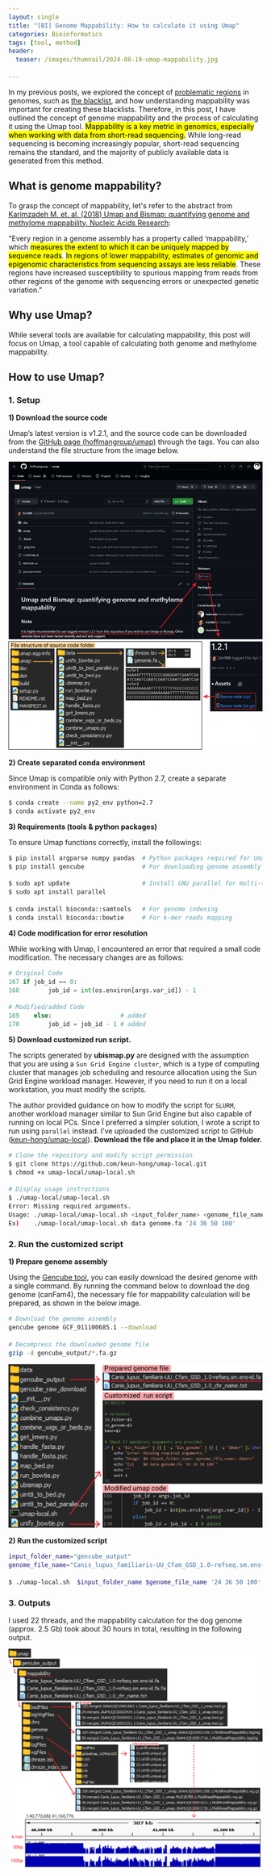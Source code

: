 ```yaml
---
layout: single
title: "[BI] Genome Mappability: How to calculate it using Umap"
categories: Bioinformatics
tags: [tool, method]
header:
  teaser: /images/thumnail/2024-08-19-umap-mappability.jpg

---
```


In my previous posts, we explored the concept of [problematic regions](https://keun-hong.github.io/bioinformatics/problematic-regions/) in genomes, such as [the blacklist](https://keun-hong.github.io/bioinformatics/encode-blacklist/), and how understanding mappability was important for creating these blacklists. Therefore, in this post, I have outlined the concept of genome mappability and the process of calculating it using the Umap tool. <mark>Mappability is a key metric in genomics, especially when working with data from short-read sequencing.</mark> While long-read sequencing is becoming increasingly popular, short-read sequencing remains the standard, and the majority of publicly available data is generated from this method.

## What is genome mappability?

To grasp the concept of mappability, let's refer to the abstract from [Karimzadeh M. et. al. (2018) Umap and Bismap: quantifying genome and methylome mappability. Nucleic Acids Research](https://academic.oup.com/nar/article/46/20/e120/5086676):

"Every region in a genome assembly has a property called ‘mappability,’ which <mark>measures the extent to which it can be uniquely mapped by sequence reads</mark>. <mark>In regions of lower mappability, estimates of genomic and epigenomic characteristics from sequencing assays are less reliable</mark>. These regions have increased susceptibility to spurious mapping from reads from other regions of the genome with sequencing errors or unexpected genetic variation.”

## **Why use Umap?**

While several tools are available for calculating mappability, this post will focus on Umap, a tool capable of calculating both genome and methylome mappability.

## How to use Umap?

### 1. Setup

**1) Download the source code**

Umap’s latest version is v1.2.1, and the source code can be downloaded from the [GitHub page (hoffmangroup/umap)](https://github.com/hoffmangroup/umap) through the tags. You can also understand the file structure from the image below. 

![2024-08-19-umap-mappability_1.jpg](../../images/2024-08-19-umap-mappability/e3b9138a2bf1285f5c56893e52b246259d3272ca.jpg)

**2) Create separated conda environment**

Since Umap is compatible only with Python 2.7, create a separate environment in Conda as follows:

```bash
$ conda create --name py2_env python=2.7
$ conda activate py2_env
```

**3) Requirements (tools & python packages)**

To ensure Umap functions correctly, install the followings:

```bash
$ pip install argparse numpy pandas  # Python packages required for Umap
$ pip install gencube                # For downloading genome assembly files

$ sudo apt update                    # Install GNU parallel for multi-threading
$ sudo apt install parallel

$ conda install bioconda::samtools   # For genome indexing
$ conda install bioconda::bowtie     # For k-mer reads mapping
```

**4) Code modification for error resolution**

While working with Umap, I encountered an error that required a small code modification. The necessary changes are as follows:

```python
# Original Code
167 if job_id == 0:
168        job_id = int(os.environ[args.var_id]) - 1

# Modified/added Code
169    else:                   # added
170        job_id = job_id - 1 # added
```

**5) Download customized run script.**

The scripts generated by **ubismap.py** are designed with the assumption that you are using a `Sun Grid Engine cluster`, which is a type of computing cluster that manages job scheduling and resource allocation using the Sun Grid Engine workload manager. However, if you need to run it on a local workstation, you must modify the scripts.

The author provided guidance on how to modify the script for `SLURM`, another workload manager similar to Sun Grid Engine but also capable of running on local PCs. Since I preferred a simpler solution, I wrote a script to run using `parallel` instead. I’ve uploaded the customized script to GitHub ([keun-hong/umap-local](https://github.com/keun-hong/umap-local)). **Download the file and place it in the Umap folder.**

```bash
# Clone the repository and modify script permission
$ git clone https://github.com/keun-hong/umap-local.git
$ chmod +x umap-local/umap-local.sh

# Display usage instructions
$ ./umap-local/umap-local.sh
Error: Missing required arguments.
Usage: ./umap-local/umap-local.sh <input_folder_name> <genome_file_name> <kmer>
Ex)    ./umap-local/umap-local.sh data genome.fa '24 36 50 100'
```

### 2. Run the customized script

**1) Prepare genome assembly**

Using the [Gencube tool](https://github.com/snu-cdrc/gencube), you can easily download the desired genome with a single command. By running the command below to download the dog genome (canFam4), the necessary file for mappability calculation will be prepared, as shown in the below image.

```bash
# Download the genome assembly
gencube genome GCF_011100685.1 --download

# Decompress the downloaded genome file
gzip -d gencube_output/*.fa.gz
```

![2024-08-19-umap-mappability_2.jpg](../../images/2024-08-19-umap-mappability/fe8046508cc7fe730dd9ca57096fd745a89bf693.jpg)

**2) Run the customized script**

```bash
input_folder_name="gencube_output"
genome_file_name="Canis_lupus_familiaris-UU_Cfam_GSD_1.0-refseq.sm.ens-id.fa"

$ ./umap-local.sh  $input_folder_name $genome_file_name '24 36 50 100'
```

### 3. Outputs

I used 22 threads, and the mappability calculation for the dog genome (approx. 2.5 Gb) took about 30 hours in total, resulting in the following output.

![2024-08-19-umap-mappability_3.jpg](../../images/2024-08-19-umap-mappability/6ba06d7b3e4a487cebd7490b7b861816173edf70.jpg)